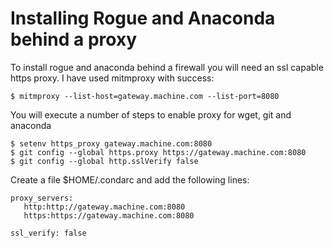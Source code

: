 # Installing Rogue and Anaconda behind a proxy

To install rogue and anaconda behind a firewall you will need an ssl capable https proxy. I have used mitmproxy with success:

````
$ mitmproxy --list-host=gateway.machine.com --list-port=8080
````

You will execute a number of steps to enable proxy for wget, git and anaconda

````
$ setenv https_proxy gateway.machine.com:8080
$ git config --global https.proxy https://gateway.machine.com:8080
$ git config --global http.sslVerify false
````

Create a file $HOME/.condarc and add the following lines:

````
proxy_servers:
   http:http://gateway.machine.com:8080
   https:https://gateway.machine.com:8080

ssl_verify: false
````

